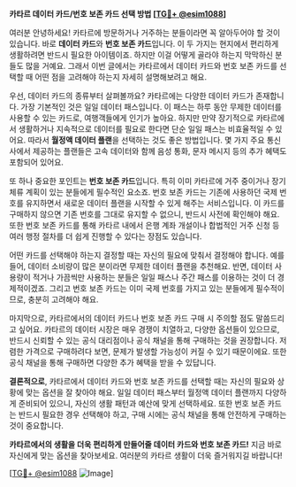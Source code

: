 **카타르 데이터 카드/번호 보존 카드 선택 방법 [[TG💪+ @esim1088](https://t.me/s/esim1088)]**

여러분 안녕하세요! 카타르에 방문하거나 거주하는 분들이라면 꼭 알아두어야 할 것이 있습니다. 바로 **데이터 카드**와 **번호 보존 카드**입니다. 이 두 가지는 현지에서 편리하게 생활하려면 반드시 필요한 아이템이죠. 하지만 이걸 어떻게 골라야 하는지 막막하신 분들도 많을 거예요. 그래서 이번 글에서는 카타르에서 데이터 카드와 번호 보존 카드를 선택할 때 어떤 점을 고려해야 하는지 자세히 설명해보려고 해요.

우선, 데이터 카드의 종류부터 살펴볼까요? 카타르에는 다양한 데이터 카드가 존재합니다. 가장 기본적인 것은 일일 데이터 패스입니다. 이 패스는 하루 동안 무제한 데이터를 사용할 수 있는 카드로, 여행객들에게 인기가 높아요. 하지만 만약 장기적으로 카타르에서 생활하거나 지속적으로 데이터를 필요로 한다면 단순 일일 패스는 비효율적일 수 있어요. 따라서 **월정액 데이터 플랜**을 선택하는 것도 좋은 방법입니다. 몇 가지 주요 통신사에서 제공하는 플랜들은 고속 데이터와 함께 음성 통화, 문자 메시지 등의 추가 혜택도 포함되어 있어요.

또 하나 중요한 포인트는 **번호 보존 카드**입니다. 특히 이미 카타르에 거주 중이거나 장기 체류 계획이 있는 분들에게 필수적인 요소죠. 번호 보존 카드는 기존에 사용하던 국제 번호를 유지하면서 새로운 데이터 플랜을 시작할 수 있게 해주는 서비스입니다. 이 카드를 구매하지 않으면 기존 번호를 그대로 유지할 수 없으니, 반드시 사전에 확인해야 해요. 또한 번호 보존 카드를 통해 카타르 내에서 은행 계좌 개설이나 합법적인 거주 신청 등 여러 행정 절차를 더 쉽게 진행할 수 있다는 장점도 있습니다.

어떤 카드를 선택해야 하는지 결정할 때는 자신의 필요에 맞춰서 결정해야 합니다. 예를 들어, 데이터 소비량이 많은 분이라면 무제한 데이터 플랜을 추천해요. 반면, 데이터 사용량이 적거나 가끔씩만 사용하는 분들은 일일 패스나 주간 패스를 이용하는 것이 더 경제적이겠죠. 그리고 번호 보존 카드는 이미 국제 번호를 가지고 있는 분들에게 필수적이므로, 충분히 고려해야 해요.

마지막으로, 카타르에서의 데이터 카드나 번호 보존 카드 구매 시 주의할 점도 말씀드리고 싶어요. 카타르의 데이터 시장은 매우 경쟁이 치열하고, 다양한 옵션들이 있으므로, 반드시 신뢰할 수 있는 공식 대리점이나 공식 채널을 통해 구매하는 것을 권장합니다. 저렴한 가격으로 구매하려다 보면, 문제가 발생할 가능성이 커질 수 있기 때문이에요. 또한 공식 채널을 통해 구매하면 다양한 추가 혜택을 받을 수 있답니다.

**결론적으로**, 카타르에서 데이터 카드와 번호 보존 카드를 선택할 때는 자신의 필요와 상황에 맞는 옵션을 잘 찾아야 해요. 일일 데이터 패스부터 월정액 데이터 플랜까지 다양하게 준비되어 있으니, 자신의 생활 패턴과 예산에 맞게 선택하세요. 또한 번호 보존 카드는 반드시 필요한 경우 선택해야 하고, 구매 시에는 공식 채널을 통해 안전하게 구매하는 것이 중요합니다.

**카타르에서의 생활을 더욱 편리하게 만들어줄 데이터 카드와 번호 보존 카드!** 지금 바로 자신에게 맞는 옵션을 찾아보세요. 여러분의 카타르 생활이 더욱 즐거워지길 바랍니다! 

[[TG💪+ @esim1088](https://t.me/s/esim1088) ![Image](https://i.postimg.cc/Y0z9fWf4/image.png)]